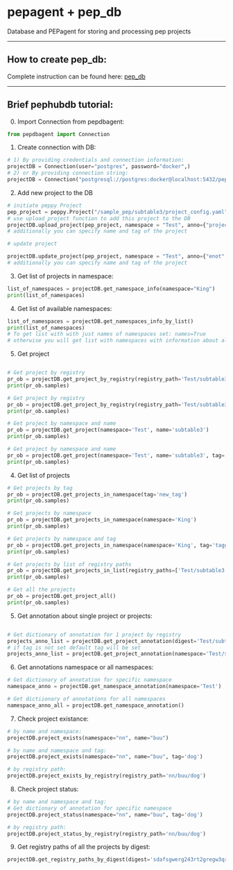 # pepagent + pep_db

Database and PEPagent for storing and processing pep projects

---
## How to create pep_db:

Complete instruction can be found here: [pep_db](pep_db)

---
##  Brief pephubdb tutorial:

0) Import Connection from pepdbagent:
```python
from pepdbagent import Connection
```
1) Create connection with DB:
```python
# 1) By providing credentials and connection information:
projectDB = Connection(user="postgres", password="docker",)
# 2) or By providing connection string:
projectDB = Connection("postgresql://postgres:docker@localhost:5432/pep-base-sql")
```

2) Add new project to the DB
```python
# initiate peppy Project
pep_project = peppy.Project("/sample_pep/subtable3/project_config.yaml")
# use upload_project function to add this project to the DB
projectDB.upload_project(pep_project, namespace = "Test", anno={"project": "annotation_dict"})  
# additionally you can specify name and tag of the project

# update project

projectDB.update_project(pep_project, namespace = "Test", anno={"enot": "annotation_dict"})  
# additionally you can specify name and tag of the project

```

3) Get list of projects in namespace:
```python
list_of_namespaces = projectDB.get_namespace_info(namespace="King")
print(list_of_namespaces)

```

4) Get list of available namespaces:

```python
list_of_namespaces = projectDB.get_namespaces_info_by_list()
print(list_of_namespaces)
# To get list with with just names of namespaces set: names=True
# otherwise you will get list with namespaces with information about all projects
```

5) Get project

```python

# Get project by registry
pr_ob = projectDB.get_project_by_registry(registry_path='Test/subtable3')
print(pr_ob.samples)

# Get project by registry
pr_ob = projectDB.get_project_by_registry(registry_path='Test/subtable3:this_is_tag')
print(pr_ob.samples)

# Get project by namespace and name
pr_ob = projectDB.get_project(namespace='Test', name='subtable3')
print(pr_ob.samples)

# Get project by namespace and name
pr_ob = projectDB.get_project(namespace='Test', name='subtable3', tag='this_is_tag')
print(pr_ob.samples)

```

4) Get list of projects

```python
# Get projects by tag
pr_ob = projectDB.get_projects_in_namespace(tag='new_tag')
print(pr_ob.samples)

# Get projects by namespace
pr_ob = projectDB.get_projects_in_namespace(namespace='King')
print(pr_ob.samples)

# Get projects by namespace and tag
pr_ob = projectDB.get_projects_in_namespace(namespace='King', tag='taggg')
print(pr_ob.samples)

# Get projects by list of registry paths
pr_ob = projectDB.get_projects_in_list(registry_paths=['Test/subtable3:default', 'Test/subtable3:bbb'])
print(pr_ob.samples)

# Get all the projects
pr_ob = projectDB.get_project_all()
print(pr_ob.samples)

```

5) Get annotation about single project or projects:

```python

# Get dictionary of annotation for 1 project by registry
projects_anno_list = projectDB.get_project_annotation(digest='Test/subtable3:this_is_tag')
# if tag is not set default tag will be set
projects_anno_list = projectDB.get_project_annotation(namespace='Test/subtable3')
```

6) Get annotations namespace or all namespaces:

```python
# Get dictionary of annotation for specific namespace
namespace_anno = projectDB.get_namespace_annotation(namespace='Test')

# Get dictiionary of annotations for all namespaces
namespace_anno_all = projectDB.get_namespace_annotation()
```


7) Check project existance:

```python
# by name and namespace:
projectDB.project_exists(namespace="nn", name="buu")

# by name and namespace and tag:
projectDB.project_exists(namespace="nn", name="buu", tag='dog')

# by registry path:
projectDB.project_exists_by_registry(registry_path='nn/buu/dog')

```


8) Check project status:

```python
# by name and namespace and tag:
# Get dictionary of annotation for specific namespace
projectDB.project_status(namespace="nn", name="buu", tag='dog')

# by registry path:
projectDB.project_status_by_registry(registry_path='nn/buu/dog')
```

9) Get registry paths of all the projects by digest:

```python
projectDB.get_registry_paths_by_digest(digest='sdafsgwerg243rt2gregw3qr24')
```